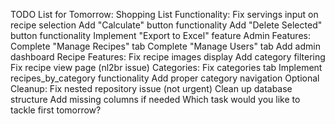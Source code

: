 TODO List for Tomorrow:
Shopping List Functionality:
Fix servings input on recipe selection
Add "Calculate" button functionality
Add "Delete Selected" button functionality
Implement "Export to Excel" feature
Admin Features:
Complete "Manage Recipes" tab
Complete "Manage Users" tab
Add admin dashboard
Recipe Features:
Fix recipe images display
Add category filtering
Fix recipe view page (nl2br issue)
Categories:
Fix categories tab
Implement recipes_by_category functionality
Add proper category navigation
Optional Cleanup:
Fix nested repository issue (not urgent)
Clean up database structure
Add missing columns if needed
Which task would you like to tackle first tomorrow?